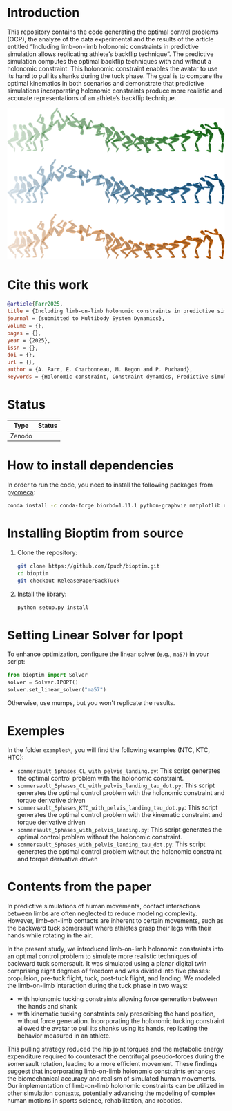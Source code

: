 # Introduction
This repository contains the code generating the optimal control problems (OCP), 
the analyze of the data experimental and the results of the article entitled “Including limb-on-limb holonomic constraints
in predictive simulation allows replicating athlete’s backflip technique”. 
The predictive simulation computes the optimal backflip techniques with and without a holonomic constraint. 
This holonomic constraint enables the avatar to use its hand to pull its shanks during the tuck phase. 
The goal is to compare the optimal kinematics in both scenarios and demonstrate that predictive simulations incorporating holonomic constraints produce more realistic and accurate representations of an athlete’s backflip technique.

![kinograms](docs/kinograms.png)

# Cite this work
```bibtex
@article{Farr2025,
title = {Including limb-on-limb holonomic constraints in predictive simulation allows replicating athlete’s backflip technique},
journal = {submitted to Multibody System Dynamics},
volume = {},
pages = {},
year = {2025},
issn = {},
doi = {},
url = {},
author = {A. Farr, E. Charbonneau, M. Begon and P. Puchaud},
keywords = {Holonomic constraint, Constraint dynamics, Predictive simulation, Optimal control, Biomechanics, Gymnastics, Closed-loop}
```

# Status
| Type | Status |
|---|---|
| Zenodo  |  |

# How to install dependencies
In order to run the code, you need to install the following packages from [pyomeca]( https://github.com/pyomeca):
```bash
conda install -c conda-forge biorbd=1.11.1 python-graphviz matplotlib numpy scipy pyorerun bioviz=2.3.2
```

# Installing Bioptim from source
1. Clone the repository:
   ```bash
   git clone https://github.com/Ipuch/bioptim.git
   cd bioptim
   git checkout ReleasePaperBackTuck
   ``` 
2. Install the library:
   ```bash
   python setup.py install
   ```
# Setting Linear Solver for Ipopt
To enhance optimization, configure the linear solver (e.g., `ma57`) in your script:
```python
from bioptim import Solver
solver = Solver.IPOPT()
solver.set_linear_solver("ma57")
```
Otherwise, use mumps, but you won't replicate the results.

# Exemples
In the folder `examples\`, you will find the following examples (NTC, KTC, HTC):
- `sommersault_5phases_CL_with_pelvis_landing.py`: This script generates the optimal control problem with the holonomic constraint.
- `sommersault_5phases_CL_with_pelvis_landing_tau_dot.py`: This script generates the optimal control problem with the holonomic constraint and torque derivative driven
- `sommersault_5phases_KTC_with_pelvis_landing_tau_dot.py`: This script generates the optimal control problem with the kinematic constraint and torque derivative driven
- `sommersault_5phases_with_pelvis_landing.py`: This script generates the optimal control problem without the holonomic constraint.
- `sommersault_5phases_with_pelvis_landing_tau_dot.py`: This script generates the optimal control problem without the holonomic constraint and torque derivative driven 
 

# Contents from the paper
In predictive simulations of human movements, contact interactions between limbs are often neglected to reduce modeling complexity. However, limb-on-limb contacts are inherent to certain movements, such as the backward tuck somersault where athletes grasp their legs with their hands while rotating in the air. 

In the present study, we introduced limb-on-limb holonomic constraints into an optimal control problem to simulate more realistic techniques of backward tuck somersault. It was simulated using a planar digital twin comprising eight degrees of freedom and was divided into five phases: propulsion, pre-tuck flight, tuck, post-tuck flight, and landing. We modeled the limb-on-limb interaction during the tuck phase in two ways: 
- with holonomic tucking constraints allowing force generation between the hands and shank
- with kinematic tucking constraints only prescribing the hand position, without force generation. Incorporating the holonomic tucking constraint allowed the avatar to pull its shanks using its hands, replicating the behavior measured in an athlete. 

This pulling strategy reduced the hip joint torques and the metabolic energy expenditure required to counteract the centrifugal pseudo-forces during the somersault rotation, leading to a more efficient movement. These findings suggest that incorporating limb-on-limb holonomic constraints enhances the biomechanical accuracy and realism of simulated human movements. Our implementation of limb-on-limb holonomic constraints can be utilized in other simulation contexts, potentially advancing the modeling of complex human motions in sports science, rehabilitation, and robotics.
